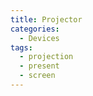 ```yaml
---
title: Projector
categories:
  - Devices
tags:
  - projection
  - present
  - screen
---
```

